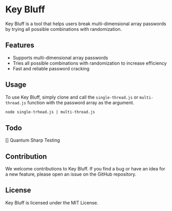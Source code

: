 # Key Bluff

Key Bluff is a tool that helps users break multi-dimensional array passwords by trying all possible combinations with randomization.

## Features

- Supports multi-dimensional array passwords
- Tries all possible combinations with randomization to increase efficiency
- Fast and reliable password cracking

## Usage

To use Key Bluff, simply clone and call the `single-thread.js` or `multi-thread.js` function with the password array as the argument.

```sh
node single-trhead.js | multi-thread.js
```

## Todo

[] Quantum Sharp Testing

## Contribution
We welcome contributions to Key Bluff. If you find a bug or have an idea for a new feature, please open an issue on the GitHub repository.

## License
Key Bluff is licensed under the MIT License.


